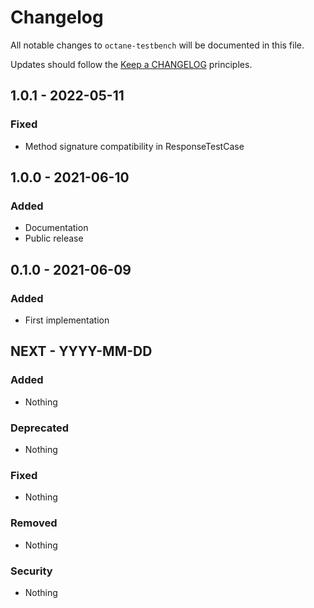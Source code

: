 # Changelog

All notable changes to `octane-testbench` will be documented in this file.

Updates should follow the [Keep a CHANGELOG](http://keepachangelog.com/) principles.

## 1.0.1 - 2022-05-11

### Fixed
- Method signature compatibility in ResponseTestCase


## 1.0.0 - 2021-06-10

### Added
- Documentation
- Public release


## 0.1.0 - 2021-06-09

### Added
- First implementation


## NEXT - YYYY-MM-DD

### Added
- Nothing

### Deprecated
- Nothing

### Fixed
- Nothing

### Removed
- Nothing

### Security
- Nothing
